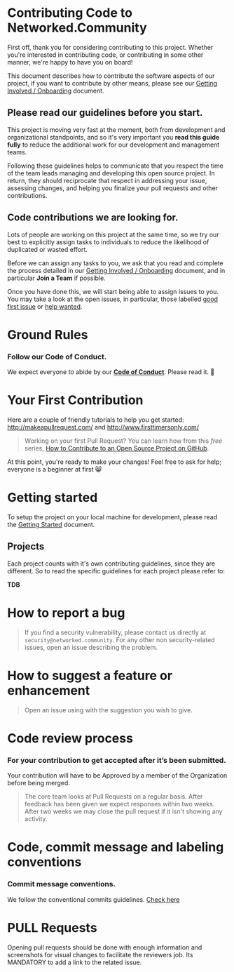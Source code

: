 # Contributing Code to Networked.Community

First off, thank you for considering contributing to this project. Whether you're interested in contributing code, or contributing in some other manner, we're happy to have you on board!

This document describes how to contribute the software aspects of our project, if you want to contribute by other means, please see our [Getting Involved / Onboarding](https://github.com/Networked-Community/networked-community/blob/master/docs/en/GETTING_INVOLVED.md) document.

## Please read our guidelines before you start.

This project is moving very fast at the moment, both from development and organizational standpoints, and so it's very important you **read this guide fully** to reduce the additional work for our development and management teams.

Following these guidelines helps to communicate that you respect the time of the team leads managing and developing this open source project. In return, they should reciprocate that respect in addressing your issue, assessing changes, and helping you finalize your pull requests and other contributions.

## Code contributions we are looking for.

Lots of people are working on this project at the same time, so we try our best to explicitly assign tasks to individuals to reduce the likelihood of duplicated or wasted effort.

Before we can assign any tasks to you, we ask that you read and complete the process detailed in our [Getting Involved / Onboarding](https://github.com/Networked-Community/networked-community/blob/master/docs/en/GETTING_INVOLVED.md)  document, and in particular **Join a Team** if possible.

Once you have done this, we will start being able to assign issues to you. You may take a look at the open issues, in particular, those labelled [good first issue](https://github.com/Networked-Community/networked-community/labels/good%20first%20issue) or [help wanted](https://github.com/Networked-Community/networked-community/labels/help%20wanted).

# Ground Rules

### Follow our Code of Conduct.

We expect everyone to abide by our [**Code of Conduct**](https://github.com/Networked-Community/networked-community/blob/master/CODE_OF_CONDUCT.md). Please read it. 🤝

# Your First Contribution

Here are a couple of friendly tutorials to help you get started: http://makeapullrequest.com/ and http://www.firsttimersonly.com/

> Working on your first Pull Request? You can learn how from this *free* series, [How to Contribute to an Open Source Project on GitHub](https://egghead.io/series/how-to-contribute-to-an-open-source-project-on-github).

At this point, you're ready to make your changes! Feel free to ask for help; everyone is a beginner at first 😸

# 

# Getting started

To setup the project on your local machine for development, please read the [Getting Started](https://github.com/Networked-Community/networked-community/blob/master/docs/en/GETTING_STARTED.md) document.

## Projects

Each project counts with it's own contributing guidelines, since they are different. So to read the specific guidelines for each project please refer to:

**TDB**

# How to report a bug

> If you find a security vulnerability, please contact us directly at `security@networked.community`. For any other non security-related issues, open an issue describing the problem.

# How to suggest a feature or enhancement

> Open an issue using with the suggestion you wish to give.

# Code review process

### For your contribution to get accepted after it’s been submitted.

Your contribution will have to be Approved by a member of the Organization before being merged.

> The core team looks at Pull Requests on a regular basis. After feedback has been given we expect responses within two weeks.  After two weeks we may close the pull request if it isn't showing any  activity.

# Code, commit message and labeling conventions

### Commit message conventions.

We follow the conventional commits guidelines. [Check here](https://www.conventionalcommits.org)

# PULL Requests

Opening pull requests should be done with enough information and  screenshots for visual changes to facilitate the reviewers job. Its  MANDATORY to add a link to the related issue.